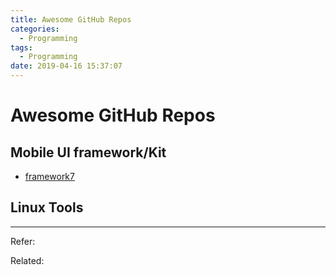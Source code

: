 ```yaml
---
title: Awesome GitHub Repos
categories:
  - Programming
tags:
  - Programming
date: 2019-04-16 15:37:07
---
```


# Awesome GitHub Repos

## Mobile UI framework/Kit

- [framework7](https://github.com/framework7io/framework7/)


## Linux Tools

----

Refer:

Related: